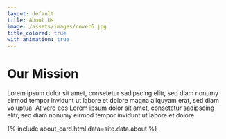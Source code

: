 ```yaml
---
layout: default
title: About Us
image: /assets/images/cover6.jpg
title_colored: true
with_animation: true
---
```

# Our Mission

Lorem ipsum dolor sit amet, consetetur sadipscing elitr, sed diam nonumy eirmod tempor invidunt ut labore et dolore magna aliquyam erat, sed diam voluptua. At vero eos Lorem ipsum dolor sit amet, consetetur sadipscing elitr, sed diam nonumy eirmod tempor invidunt ut labore et dolore

{% include about_card.html data=site.data.about %}